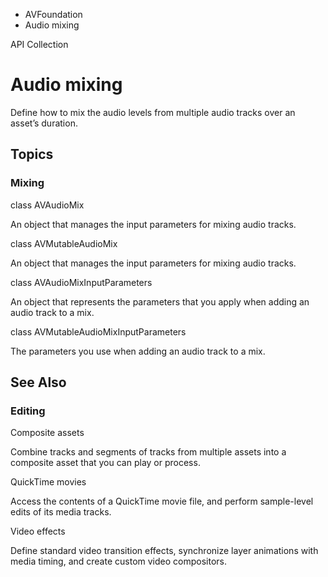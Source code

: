 

- AVFoundation
-  Audio mixing 

API Collection

# Audio mixing

Define how to mix the audio levels from multiple audio tracks over an asset’s duration.

## Topics

### Mixing

class AVAudioMix

An object that manages the input parameters for mixing audio tracks.

class AVMutableAudioMix

An object that manages the input parameters for mixing audio tracks.

class AVAudioMixInputParameters

An object that represents the parameters that you apply when adding an audio track to a mix.

class AVMutableAudioMixInputParameters

The parameters you use when adding an audio track to a mix.

## See Also

### Editing

Composite assets

Combine tracks and segments of tracks from multiple assets into a composite asset that you can play or process.

QuickTime movies

Access the contents of a QuickTime movie file, and perform sample-level edits of its media tracks.

Video effects

Define standard video transition effects, synchronize layer animations with media timing, and create custom video compositors.

